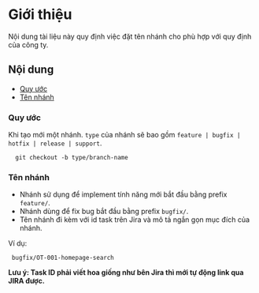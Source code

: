 # Giới thiệu

Nội dung tài liệu này quy định việc đặt tên nhánh cho phù hợp với quy định của công ty.

## Nội dung

- [Quy ước](#Quy-ước)
- [Tên nhánh](#Tên-nhánh)

### Quy ước

Khi tạo mới một nhánh. `type` của nhánh sẽ bao gồm `feature | bugfix | hotfix | release | support`.

```ssh
  git checkout -b type/branch-name
```

### Tên nhánh

- Nhánh sử dụng để implement tính năng mới bắt đầu bằng prefix `feature/`.
- Nhánh dùng để fix bug bắt đầu bằng prefix `bugfix/`.
- Tên nhánh đi kèm với id task trên Jira và mô tả ngắn gọn mục đích của nhánh.

Ví dụ:

```ssh
 bugfix/OT-001-homepage-search
```

**Lưu ý: Task ID phải viết hoa giống như bên Jira thì mới tự động link qua JIRA được.**
